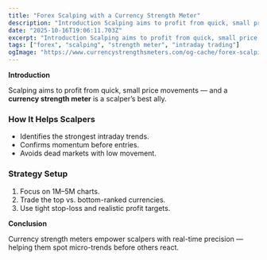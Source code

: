 ```yaml
---
title: "Forex Scalping with a Currency Strength Meter"
description: "Introduction Scalping aims to profit from quick, small price movements — and a currency strength meter is a scalper’s best ally..."
date: "2025-10-16T19:06:11.703Z"
excerpt: "Introduction Scalping aims to profit from quick, small price movements — and a currency strength meter is a scalper’s best ally. How It Helps Scalpers - Identifies the strongest intraday trends. - Confirms momentum before entries. - Avoids dead markets with low movement. Strategy Setup 1. Focus on 1M–5M charts...."
tags: ["forex", "scalping", "strength meter", "intraday trading"]
ogImage: "https://www.currencystrengthsmeters.com/og-cache/forex-scalping-with-a-currency-strength-meter.jpg"
---
```

**Introduction**

Scalping aims to profit from quick, small price movements — and a **currency strength meter** is a scalper’s best ally.

### How It Helps Scalpers

- Identifies the strongest intraday trends.  
- Confirms momentum before entries.  
- Avoids dead markets with low movement.

### Strategy Setup

1. Focus on 1M–5M charts.  
2. Trade the top vs. bottom-ranked currencies.  
3. Use tight stop-loss and realistic profit targets.

**Conclusion**

Currency strength meters empower scalpers with real-time precision — helping them spot micro-trends before others react.
